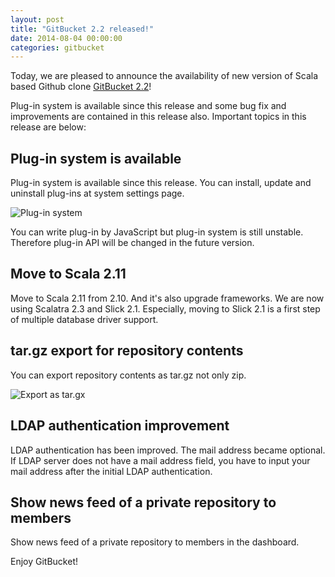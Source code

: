 ```yaml
---
layout: post
title: "GitBucket 2.2 released!"
date: 2014-08-04 00:00:00
categories: gitbucket
---
```

Today, we are pleased to announce the availability of new version of Scala based Github clone [GitBucket 2.2](https://github.com/takezoe/gitbucket/releases/tag/2.2)!

Plug-in system is available since this release and some bug fix and improvements are contained in this release also. Important topics in this release are below:

## Plug-in system is available

Plug-in system is available since this release. You can install, update and uninstall plug-ins at system settings page.

![Plug-in system]({{site.baseurl}}/images/gitbucket-2.2/plugins.png)

You can write plug-in by JavaScript but plug-in system is still unstable. Therefore plug-in API will be changed in the future version.

## Move to Scala 2.11

Move to Scala 2.11 from 2.10. And it's also upgrade frameworks. We are now using Scalatra 2.3 and Slick 2.1. Especially, moving to Slick 2.1 is a first step of multiple database driver support.

## tar.gz export for repository contents

You can export repository contents as tar.gz not only zip.

![Export as tar.gx]({{site.baseurl}}/images/gitbucket-2.2/export.png)

## LDAP authentication improvement

LDAP authentication has been improved. The mail address became optional. If LDAP server does not have a mail address field, you have to input your mail address after the initial LDAP authentication.

## Show news feed of a private repository to members

Show news feed of a private repository to members in the dashboard.

Enjoy GitBucket!
